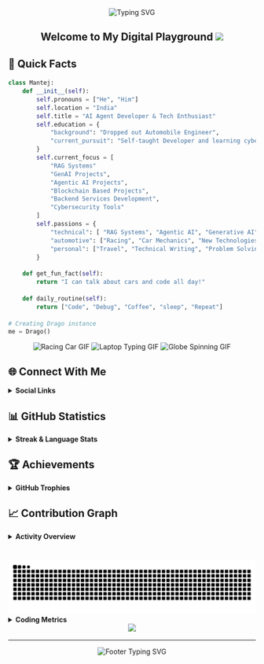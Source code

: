 <div align="center">
  <img src="https://readme-typing-svg.demolab.com?font=Fira+Code&weight=600&size=40&duration=4000&pause=1000&color=6AD3FF&center=true&vCenter=true&random=false&width=500&height=70&lines=Hi+%F0%9F%91%8B+I'm+Mantej" alt="Typing SVG" />
</div>

<div align="center">
  <h2>
    Welcome to My Digital Playground
    <img src="https://media.giphy.com/media/hvRJCLFzcasrR4ia7z/giphy.gif" width="30px"/>
  </h2>
</div>


<h2> 🚀 Quick Facts </h2>


```python
class Mantej:
    def __init__(self):
        self.pronouns = ["He", "Him"]
        self.location = "India"
        self.title = "AI Agent Developer & Tech Enthusiast"
        self.education = {
            "background": "Dropped out Automobile Engineer",
            "current_pursuit": "Self-taught Developer and learning cybersecurity tools"
        }
        self.current_focus = [
            "RAG Systems"
            "GenAI Projects",
            "Agentic AI Projects",
            "Blockchain Based Projects",
            "Backend Services Development",
            "Cybersecurity Tools"
        ]
        self.passions = {
            "technical": [ "RAG Systems", "Agentic AI", "Generative AI", "Machine Learning", "Linux", "System Architecture", "Cloud Computing", "Internet of Things", "Web3 & Blockchain"],
            "automotive": ["Racing", "Car Mechanics", "New Technologies", "Modifications"],
            "personal": ["Travel", "Technical Writing", "Problem Solving", "Documentations"]
        }
    
    def get_fun_fact(self):
        return "I can talk about cars and code all day!"
    
    def daily_routine(self):
        return ["Code", "Debug", "Coffee", "sleep", "Repeat"]

# Creating Drago instance
me = Drago()
```

<div align="center">
  <img src="https://media0.giphy.com/media/iJDLBX5GY8niCpZYkR/source.gif" alt="Racing Car GIF" width="275" height="185"/>
  <img src="https://media.giphy.com/media/Y4ak9Ki2GZCbJxAnJD/giphy.gif" alt="Laptop Typing GIF" width="275" height="185"/>
  <img src="https://i.gifer.com/origin/89/894182626f762e66170dab57945c4b9e.gif" alt="Globe Spinning GIF" width="275" height="185"/>
</div>

## 🌐 Connect With Me

<details>
  <summary><b>Social Links</b></summary>
  <br>
  
  <div align="center">

  [![LinkedIn](https://img.shields.io/badge/LinkedIn-%230077B5.svg?style=for-the-badge&logo=linkedin&logoColor=white)](https://linkedin.com/in/mantej-singh-a-724219288)
  [![X](https://img.shields.io/badge/X-%23000000.svg?style=for-the-badge&logo=X&logoColor=white)](https://x.com/_gear_head_03_)
  [![YouTube](https://img.shields.io/badge/YouTube-%23FF0000.svg?style=for-the-badge&logo=YouTube&logoColor=white)](https://youtube.com/@@dragoo0)

  </div>
</details>

## 📊 GitHub Statistics

<details>
  <summary><b>Streak & Language Stats</b></summary>
  <br>
  
  <div align="center">
  
  [![GitHub Streak](https://github-readme-streak-stats.herokuapp.com?user=Drago-03&theme=dark&short_numbers=true)](https://git.io/streak-stats)
    
  </div>

  <div align="center">

  ![Top Languages](https://github-readme-stats.vercel.app/api/top-langs/?username=Drago-03&theme=tokyonight&hide_border=true&include_all_commits=true&count_private=true&layout=compact&border_radius=10&card_width=500&cache_seconds=86400)

  </div>
</details>

## 🏆 Achievements

<details>
  <summary><b>GitHub Trophies</b></summary>
  <br>
  
  <div align="center"> 
  
  [![Trophy](https://github-profile-trophy.vercel.app/?username=Drago-03&theme=tokyonight&no-frame=true&column=7&margin-w=15&margin-h=15)](https://github.com/Drago-03)
  
  </div>
</details>

## 📈 Contribution Graph

<details>
  <summary><b>Activity Overview</b></summary>
  <br>
  
  <div align="center">
  
  [![Activity Graph](https://github-readme-activity-graph.vercel.app/graph?username=Drago-03&theme=tokyo-night&hide_border=true&radius=10&area=true&height=300)](https://github.com/Drago-03)
  
  </div>
</details>

###

<br clear="both">

<img src="https://raw.githubusercontent.com/Drago-03/Drago-03/output/snake.svg" alt="Snake animation" />

<br>

<details>
  <summary><b>Coding Metrics</b></summary>
  <br>
  
  <!--START_SECTION:waka-->
![Code Time](http://img.shields.io/badge/Code%20Time-32%20hrs%2044%20mins-blue)

![Profile Views](http://img.shields.io/badge/Profile%20Views-72-blue)

![Lines of code](https://img.shields.io/badge/From%20Hello%20World%20I%27ve%20Written-23.6%20million%20lines%20of%20code-blue)

**🐱 My GitHub Data** 

> 📦 1.0 MB Used in GitHub's Storage 
 > 
> 🏆 1,681 Contributions in the Year 2025
 > 
> 💼 Opted to Hire
 > 
> 📜 56 Public Repositories 
 > 
> 🔑 26 Private Repositories 
 > 
**I'm an Early 🐤** 

```text
🌞 Morning                4498 commits        ████████████████░░░░░░░░░   64.69 % 
🌆 Daytime                1630 commits        ██████░░░░░░░░░░░░░░░░░░░   23.44 % 
🌃 Evening                599 commits         ██░░░░░░░░░░░░░░░░░░░░░░░   08.61 % 
🌙 Night                  226 commits         █░░░░░░░░░░░░░░░░░░░░░░░░   03.25 % 
```
📅 **I'm Most Productive on Sunday** 

```text
Monday                   1279 commits        █████░░░░░░░░░░░░░░░░░░░░   18.39 % 
Tuesday                  356 commits         █░░░░░░░░░░░░░░░░░░░░░░░░   05.12 % 
Wednesday                296 commits         █░░░░░░░░░░░░░░░░░░░░░░░░   04.26 % 
Thursday                 165 commits         █░░░░░░░░░░░░░░░░░░░░░░░░   02.37 % 
Friday                   200 commits         █░░░░░░░░░░░░░░░░░░░░░░░░   02.88 % 
Saturday                 446 commits         ██░░░░░░░░░░░░░░░░░░░░░░░   06.41 % 
Sunday                   4211 commits        ███████████████░░░░░░░░░░   60.56 % 
```


📊 **This Week I Spent My Time On** 

```text
🕑︎ Time Zone: Asia/Kolkata

💬 Programming Languages: 
TypeScript               11 hrs 50 mins      ██████████████░░░░░░░░░░░   56.52 % 
Markdown                 2 hrs 31 mins       ███░░░░░░░░░░░░░░░░░░░░░░   12.04 % 
Bash                     2 hrs 10 mins       ███░░░░░░░░░░░░░░░░░░░░░░   10.35 % 
JavaScript               1 hr 37 mins        ██░░░░░░░░░░░░░░░░░░░░░░░   07.72 % 
Other                    46 mins             █░░░░░░░░░░░░░░░░░░░░░░░░   03.67 % 

🐱‍💻 Projects: 
Mantej                   9 hrs 56 mins       ████████████░░░░░░░░░░░░░   47.44 % 
Prastut-AI               5 hrs 11 mins       ██████░░░░░░░░░░░░░░░░░░░   24.83 % 
BoxBoxBox                2 hrs 58 mins       ████░░░░░░░░░░░░░░░░░░░░░   14.24 % 
neural-nexus-pkg         1 hr 37 mins        ██░░░░░░░░░░░░░░░░░░░░░░░   07.80 % 
Neural-Nexus             1 hr 3 mins         █░░░░░░░░░░░░░░░░░░░░░░░░   05.03 % 

💻 Operating System: 
Mac                      11 hrs 42 mins      ██████████████░░░░░░░░░░░   55.92 % 
Windows                  9 hrs 13 mins       ███████████░░░░░░░░░░░░░░   44.08 % 
```

**I Mostly Code in TypeScript** 

```text
TypeScript               16 repos            █████████░░░░░░░░░░░░░░░░   35.56 % 
Python                   14 repos            ████████░░░░░░░░░░░░░░░░░   31.11 % 
JavaScript               8 repos             ████░░░░░░░░░░░░░░░░░░░░░   17.78 % 
HTML                     3 repos             ██░░░░░░░░░░░░░░░░░░░░░░░   06.67 % 
Jupyter Notebook         1 repo              █░░░░░░░░░░░░░░░░░░░░░░░░   02.22 % 
```



**Timeline**

![Lines of Code chart](https://raw.githubusercontent.com/Drago-03/Drago-03/main/assets/bar_graph.png)


 Last Updated on 13/06/2025 18:44:39 UTC
<!--END_SECTION:waka-->
</details>

<div align="center">
  
  <img src="https://capsule-render.vercel.app/api?type=waving&color=gradient&height=100&section=footer&animation=twinkling"/>
</div>

---

<div align="center">
  <img src="https://readme-typing-svg.demolab.com?font=Fira+Code&size=15&duration=3000&pause=1000&color=6AD3FF&center=true&vCenter=true&repeat=false&width=500&lines=Happy+Coding!+Feel+free+to+connect+and+collaborate!" alt="Footer Typing SVG" />
  
  <br>
</div>
